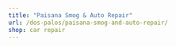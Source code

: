 ```yaml
---
title: "Paisana Smog & Auto Repair"
url: /dos-palos/paisana-smog-and-auto-repair/
shop: car repair
---
```

